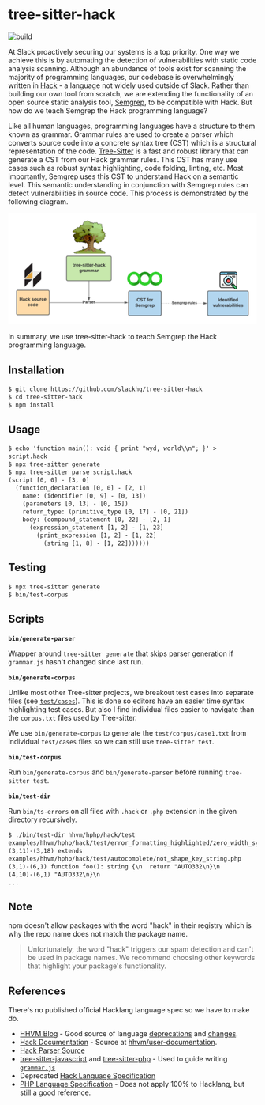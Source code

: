 # tree-sitter-hack

![build](https://github.com/slackhq/tree-sitter-hack/actions/workflows/ci.yml/badge.svg)

At Slack proactively securing our systems is a top priority. One way we achieve this is by automating the detection of vulnerabilities with static code analysis scanning. Although an abundance of tools exist for scanning the majority of programming languages, our codebase is overwhelmingly written in [Hack](https://hacklang.org/) - a language not widely used outside of Slack. Rather than building our own tool from scratch, we are extending the functionality of an open source static analysis tool, [Semgrep](https://github.com/returntocorp/semgrep), to be compatible with Hack. But how do we teach Semgrep the Hack programming language?

Like all human languages, programming languages have a structure to them known as grammar. Grammar rules are used to create a parser which converts source code into a concrete syntax tree (CST) which is a structural representation of the code. [Tree-Sitter](https://github.com/tree-sitter/tree-sitter) is a fast and robust library that can generate a CST from our Hack grammar rules. This CST has many use cases such as robust syntax highlighting, code folding, linting, etc. Most importantly, Semgrep uses this CST to understand Hack on a semantic level. This semantic understanding in conjunction with Semgrep rules can detect vulnerabilities in source code. This process is demonstrated by the following diagram.

![tree-sitter-hack use in Semgrep](diagram.png)

In summary, we use tree-sitter-hack to teach Semgrep the Hack programming language.

## Installation

```
$ git clone https://github.com/slackhq/tree-sitter-hack
$ cd tree-sitter-hack
$ npm install
```
## Usage

```
$ echo 'function main(): void { print "wyd, world\\n"; }' > script.hack
$ npx tree-sitter generate
$ npx tree-sitter parse script.hack
(script [0, 0] - [3, 0]
  (function_declaration [0, 0] - [2, 1]
    name: (identifier [0, 9] - [0, 13])
    (parameters [0, 13] - [0, 15])
    return_type: (primitive_type [0, 17] - [0, 21])
    body: (compound_statement [0, 22] - [2, 1]
      (expression_statement [1, 2] - [1, 23]
        (print_expression [1, 2] - [1, 22]
          (string [1, 8] - [1, 22]))))))
```

## Testing
```
$ npx tree-sitter generate
$ bin/test-corpus
```

## Scripts

**`bin/generate-parser`**

Wrapper around `tree-sitter generate` that skips parser generation if `grammar.js` hasn't changed since last run.

**`bin/generate-corpus`**

Unlike most other Tree-sitter projects, we breakout test cases into separate files (see [`test/cases`](https://github.com/slackhq/tree-sitter-hack/tree/main/test/cases)). This is done so editors have an easier time syntax highlighting test cases. But also I find individual files easier to navigate than the `corpus.txt` files used by Tree-sitter.

We use `bin/generate-corpus` to generate the `test/corpus/case1.txt` from individual `test/cases` files so we can still use `tree-sitter test`.

**`bin/test-corpus`**

Run `bin/generate-corpus` and `bin/generate-parser` before running `tree-sitter test`.

**`bin/test-dir`**

Run `bin/ts-errors` on all files with `.hack` or `.php` extension in the given directory recursively.

```
$ ./bin/test-dir hhvm/hphp/hack/test
examples/hhvm/hphp/hack/test/error_formatting_highlighted/zero_width_syntax_err.php
(3,11)-(3,18) extends
examples/hhvm/hphp/hack/test/autocomplete/not_shape_key_string.php
(3,1)-(6,1) function foo(): string {\n  return "AUTO332\n}\n
(4,10)-(6,1) "AUTO332\n}\n
...
```

## Note

npm doesn't allow packages with the word "hack" in their registry which is why the repo
name does not match the package name.

> Unfortunately, the word "hack" triggers our spam detection and can't be used in package names. We recommend choosing other keywords that highlight your package's functionality.

## References

There's no published official Hacklang language spec so we have to make do.

- [HHVM Blog](https://hhvm.com/blog/) - Good source of language [deprecations](https://hhvm.com/blog/2019/10/01/deprecating-references.html) and [changes](https://hhvm.com/blog/2020/07/06/hhvm-4.65.html#breaking-changes).
- [Hack Documentation](https://docs.hhvm.com/hack/) - Source at [hhvm/user-documentation](https://github.com/hhvm/user-documentation).
- [Hack Parser Source](https://github.com/facebook/hhvm/tree/4da98da2f5ddc0989d3d150dddc1b06ee4087440/hphp/hack/src/parser)
- [tree-sitter-javascript](https://github.com/tree-sitter/tree-sitter-javascript) and [tree-sitter-php](https://github.com/tree-sitter/tree-sitter-php) - Used to guide writing [`grammar.js`](https://github.com/slackhq/tree-sitter-hack/blob/main/grammar.js)
- Deprecated [Hack Language Specification](https://github.com/facebookarchive/hack-langspec)
- [PHP Language Specification](https://github.com/php/php-langspec) -
  Does not apply 100% to Hacklang, but still a good reference.
